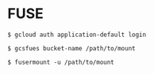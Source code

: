 # FUSE

```
$ gcloud auth application-default login
```

```
$ gcsfues bucket-name /path/to/mount
```

```
$ fusermount -u /path/to/mount
```